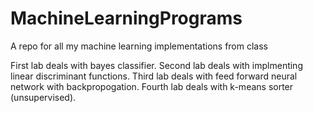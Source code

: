 # MachineLearningPrograms
A repo for all my machine learning implementations from class

First lab deals with bayes classifier.
Second lab deals with implmenting linear discriminant functions.
Third lab deals with feed forward neural network with backpropogation.
Fourth lab deals with k-means sorter (unsupervised).
